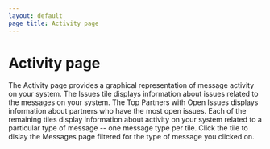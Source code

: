 ```yaml
---
layout: default
page title: Activity page
---
```

# Activity page

The Activity page provides a graphical representation of message activity on your system.
The Issues tile displays information about issues related to the messages on your system.
The Top Partners with Open Issues displays information about partners who have the most open issues. 
Each of the remaining tiles display information about activity on your system related to a particular type of message -- one message type per tile. Click the tile to dislay the Messages page filtered for the type of message you clicked on. 
